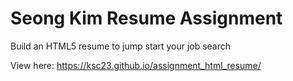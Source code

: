 # Seong Kim Resume Assignment 
Build an HTML5 resume to jump start your job search

View here: https://ksc23.github.io/assignment_html_resume/

